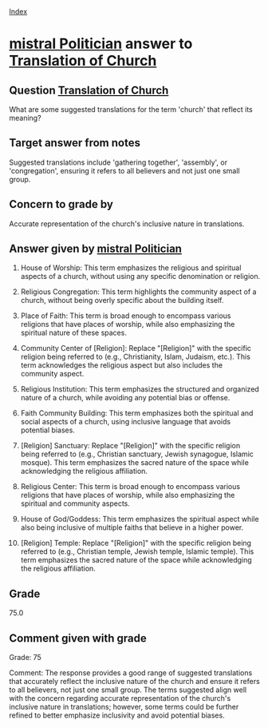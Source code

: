 
[Index](../../index.md)
# [mistral Politician](../../answering_models/mistral_Politician.md) answer to [Translation of Church](../../questions/Translation_of_Church.md)

## Question [Translation of Church](../../questions/Translation_of_Church.md)
What are some suggested translations for the term 'church' that reflect its meaning?

## Target answer from notes
Suggested translations include 'gathering together', 'assembly', or 'congregation', ensuring it refers to all believers and not just one small group.

## Concern to grade by
Accurate representation of the church's inclusive nature in translations.

## Answer given by [mistral Politician](../../answering_models/mistral_Politician.md)
1. House of Worship: This term emphasizes the religious and spiritual aspects of a church, without using any specific denomination or religion.

2. Religious Congregation: This term highlights the community aspect of a church, without being overly specific about the building itself.

3. Place of Faith: This term is broad enough to encompass various religions that have places of worship, while also emphasizing the spiritual nature of these spaces.

4. Community Center of [Religion]: Replace "[Religion]" with the specific religion being referred to (e.g., Christianity, Islam, Judaism, etc.). This term acknowledges the religious aspect but also includes the community aspect.

5. Religious Institution: This term emphasizes the structured and organized nature of a church, while avoiding any potential bias or offense.

6. Faith Community Building: This term emphasizes both the spiritual and social aspects of a church, using inclusive language that avoids potential biases.

7. [Religion] Sanctuary: Replace "[Religion]" with the specific religion being referred to (e.g., Christian sanctuary, Jewish synagogue, Islamic mosque). This term emphasizes the sacred nature of the space while acknowledging the religious affiliation.

8. Religious Center: This term is broad enough to encompass various religions that have places of worship, while also emphasizing the spiritual and community aspects.

9. House of God/Goddess: This term emphasizes the spiritual aspect while also being inclusive of multiple faiths that believe in a higher power.

10. [Religion] Temple: Replace "[Religion]" with the specific religion being referred to (e.g., Christian temple, Jewish temple, Islamic temple). This term emphasizes the sacred nature of the space while acknowledging the religious affiliation.

## Grade
75.0

## Comment given with grade
Grade: 75

Comment: The response provides a good range of suggested translations that accurately reflect the inclusive nature of the church and ensure it refers to all believers, not just one small group. The terms suggested align well with the concern regarding accurate representation of the church's inclusive nature in translations; however, some terms could be further refined to better emphasize inclusivity and avoid potential biases.

